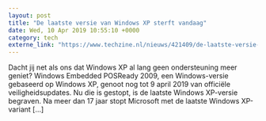 ```yaml
---
layout: post
title: "De laatste versie van Windows XP sterft vandaag"
date: Wed, 10 Apr 2019 10:55:10 +0000
category: tech
externe_link: "https://www.techzine.nl/nieuws/421409/de-laatste-versie-van-windows-xp-sterft-vandaag.html"
---
```


Dacht jij net als ons dat Windows XP al lang geen ondersteuning meer geniet? Windows Embedded POSReady 2009, een Windows-versie gebaseerd op Windows XP, genoot nog tot 9 april 2019 van officiële veiligheidsupdates. Nu die is gestopt, is de laatste Windows XP-versie begraven. Na meer dan 17 jaar stopt Microsoft met de laatste Windows XP-variant [&#8230;]
